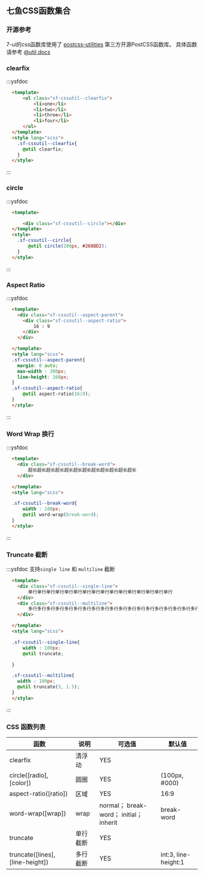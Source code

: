 ## 七鱼CSS函数集合
<style lang="scss">
.sf-cssutil--clearfix{
    li{
      height : 100px;
      width  : 100px;
      line-height: 100px;
      text-align: center;
      color:white;
      background-color : #20a0ff;
      float:left;
      opacity: 1;
    }
    li:nth-child(2n){
      background-color : #9e9e9e;
    }
    li:hover{
      opacity: 0.6;
      transition: all 0.3s linear;
      cursor:  pointer;
    }
}
.sf-cssutil--aspect-ratio{
    background-color: #dac582;
    text-align: center;
    font-size: 2em;
    color: #9E9E9E;
    &:hover{
      color : white;
      transition:all 0.3s linear;
      cursor:pointer;
    }
}

</style>

### 开源参考
7-ui的css函数库使用了 [postcss-utilities](https://ismamz.github.io/postcss-utilities/) 第三方开源PostCSS函数库。
具体函数请参考 [@util docs](https://ismamz.github.io/postcss-utilities/docs)

### clearfix

:::ysfdoc

```html
  <template>
      <ul class="sf-cssutil--clearfix">
          <li>one</li>
          <li>two</li>
          <li>three</li>
          <li>four</li>
      </ul>
  </template>
  <style lang="scss">
    .sf-cssutil--clearfix{
      @util clearfix;
    }
  </style>
```
:::

### circle

:::ysfdoc

```html
  <template>

      <div class="sf-cssutil--circle"></div>
  </template>
  <style>
    .sf-cssutil--circle{
        @util circle(200px, #268BD2);
    }
  </style>
```
:::


### Aspect Ratio

:::ysfdoc

```html
  <template>
    <div class="sf-cssutil--aspect-parent">
      <div class="sf-cssutil--aspect-ratio">
          16 : 9
      </div>
    </div>

  </template>
  <style lang="scss">
  .sf-cssutil--aspect-parent{
    margin: 0 auto;
    max-width : 300px;
    line-height: 168px;
  }
  .sf-cssutil--aspect-ratio{
      @util aspect-ratio(16:9);
  }
  </style>
```
:::

### Word Wrap 换行

:::ysfdoc

```html
  <template>
    <div class="sf-cssutil--break-word">
        超长超长超长超长超长超长超长超长超长超长超长超长
    </div>

  </template>
  <style lang="scss">

  .sf-cssutil--break-word{
      width : 100px;
      @util word-wrap(break-word);
  }
  </style>
```
:::

### Truncate 截断

:::ysfdoc 支持`single line` 和 `multiline` 截断

```html
  <template>
    <div class="sf-cssutil--single-line">
        单行单行单行单行单行单行单行单行单行单行单行单行单行单行单行单行
    </div>
    <div class="sf-cssutil--multiline">
        多行多行多行多行多行多行多行多行多行多行多行多行多行多行多行多行多行多行多行多行多行多行多行多行多行多行多行多行多行
    </div>

  </template>
  <style lang="scss">

  .sf-cssutil--single-line{
      width : 100px;
      @util truncate;

  }

  .sf-cssutil--multiline{
    width : 100px;
    @util truncate(3, 1.5);
  }
  </style>
```
:::
### CSS 函数列表

| 函数      | 说明    | 可选值       | 默认值   |
|---------- |-------- |-------------  |-------- |
| clearfix      | 清浮动   |   YES   |      |
| circle([radio], [color])     | 圆圈   |   YES   |   (100px, #000)    |
| aspect-ratio([ratio])      | 区域   |   YES   |    16:9     |
| word-wrap([wrap])  | wrap   |   normal； break-word； initial； inherit   |    break-word     |
|  truncate | 单行截断   |  YES   |        |
|  truncate([lines], [line-height]) | 多行截断   |  YES   |  int:3, line-height:1     |
